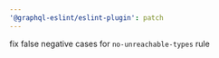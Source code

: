 ```yaml
---
'@graphql-eslint/eslint-plugin': patch
---
```


fix false negative cases for `no-unreachable-types` rule
